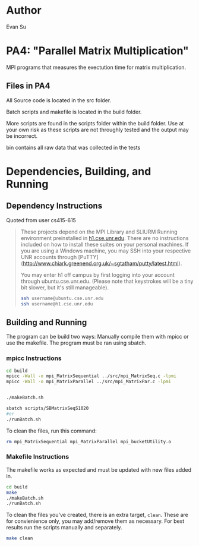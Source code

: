 # Author
Evan Su

# PA4: "Parallel Matrix Multiplication"
MPI programs that measures the exectution time for matrix multiplication.
## Files in PA4

All Source code is located in the src folder.

Batch scripts and makefile is located in the build folder.

More scripts are found in the scripts folder within the build folder. Use at your own risk as these scripts are not throughly tested and the output may be incorrect.

bin contains all raw data that was collected in the tests

# Dependencies, Building, and Running

## Dependency Instructions

Quoted from user cs415-615
>These projects depend on the MPI Library and SLIURM Running environment preinstalled in [h1.cse.unr.edu](h1.cse.unr.edu).  There are no instructions included on how to install these suites on your personal machines.
>If you are using a Windows machine, you may SSH into your respective UNR accounts through [PuTTY] (http://www.chiark.greenend.org.uk/~sgtatham/putty/latest.html).
>
>You may enter h1 off campus by first logging into your account through ubuntu.cse.unr.edu.  (Please note that keystrokes will be a tiny bit slower, but it's still manageable).
>```bash
>ssh username@ubuntu.cse.unr.edu
>ssh username@h1.cse.unr.edu
>```

## Building and Running
The program can be build two ways: Manually compile them with mpicc or use the makefile.
The program must be ran using sbatch. 
### mpicc Instructions
```bash
cd build
mpicc -Wall -o mpi_MatrixSequential ../src/mpi_MatrixSeq.c -lpmi
mpicc -Wall -o mpi_MatrixParallel ../src/mpi_MatrixPar.c -lpmi


./makeBatch.sh

sbatch scripts/SBMatrixSeqS1020
#or
./runBatch.sh
```


To clean the files, run this command:
```bash
rm mpi_MatrixSequential mpi_MatrixParallel mpi_bucketUtility.o
```


### Makefile Instructions
The makefile works as expected and must be updated with new files added in.

```bash
cd build
make
./makeBatch.sh
./runBatch.sh
```



To clean the files you've created, there is an extra target, `clean`.
These are for convienience only, you may add/remove them as necessary.
For best results run the scripts manually and separately. 

```bash
make clean
```
